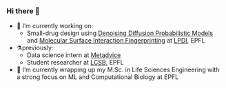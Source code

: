 ### Hi there 👋

- 🧪 I’m currently working on:
   * Small-drug design using [Denoising Diffusion Probabilistic Models](https://arxiv.org/abs/2006.11239) and [Molecular Surface Interaction Fingerprinting](https://www.biorxiv.org/content/10.1101/606202v1) at [LPDI](https://www.epfl.ch/labs/lpdi/), EPFL
- ⚗️previously:
  * Data science intern at [Metadvice](https://www.metadvice.com/)
  * Student researcher at [LCSB](https://www.epfl.ch/labs/lcsb/), EPFL
- 🌱 I’m currently wrapping up my M.Sc. in Life Sciences Engineering with a strong focus on ML and Computational Biology at EPFL
